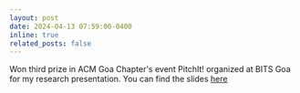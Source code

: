 ```yaml
---
layout: post
date: 2024-04-13 07:59:00-0400
inline: true
related_posts: false
---
```


Won third prize in ACM Goa Chapter's event PitchIt! organized at BITS Goa for my research presentation. You can find the slides <a href="http://sprinklr.com/">here</a>